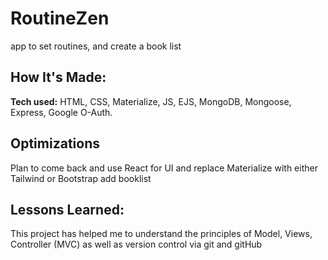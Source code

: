 # RoutineZen
app to set routines, and create a book list

## How It's Made:

**Tech used:** HTML, CSS, Materialize, JS, EJS, MongoDB, Mongoose, Express, Google O-Auth.


## Optimizations

Plan to come back and use React for UI and replace Materialize with either Tailwind or Bootstrap
add booklist

## Lessons Learned:

This project has helped me to understand the principles of Model, Views, Controller (MVC) as well as version control via git and gitHub
